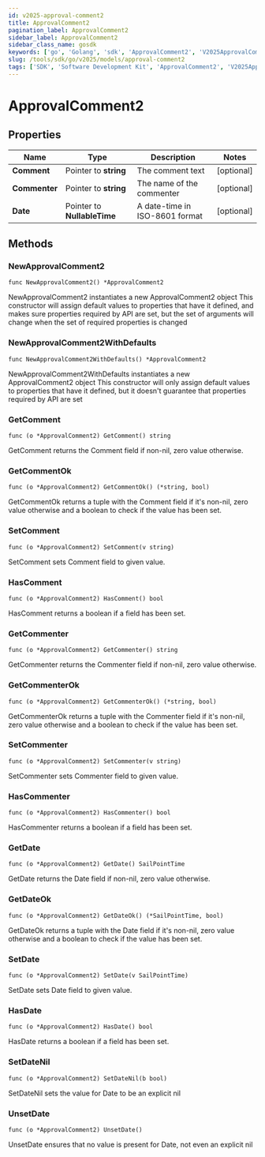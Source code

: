 ```yaml
---
id: v2025-approval-comment2
title: ApprovalComment2
pagination_label: ApprovalComment2
sidebar_label: ApprovalComment2
sidebar_class_name: gosdk
keywords: ['go', 'Golang', 'sdk', 'ApprovalComment2', 'V2025ApprovalComment2'] 
slug: /tools/sdk/go/v2025/models/approval-comment2
tags: ['SDK', 'Software Development Kit', 'ApprovalComment2', 'V2025ApprovalComment2']
---
```


# ApprovalComment2

## Properties

Name | Type | Description | Notes
------------ | ------------- | ------------- | -------------
**Comment** | Pointer to **string** | The comment text | [optional] 
**Commenter** | Pointer to **string** | The name of the commenter | [optional] 
**Date** | Pointer to **NullableTime** | A date-time in ISO-8601 format | [optional] 

## Methods

### NewApprovalComment2

`func NewApprovalComment2() *ApprovalComment2`

NewApprovalComment2 instantiates a new ApprovalComment2 object
This constructor will assign default values to properties that have it defined,
and makes sure properties required by API are set, but the set of arguments
will change when the set of required properties is changed

### NewApprovalComment2WithDefaults

`func NewApprovalComment2WithDefaults() *ApprovalComment2`

NewApprovalComment2WithDefaults instantiates a new ApprovalComment2 object
This constructor will only assign default values to properties that have it defined,
but it doesn't guarantee that properties required by API are set

### GetComment

`func (o *ApprovalComment2) GetComment() string`

GetComment returns the Comment field if non-nil, zero value otherwise.

### GetCommentOk

`func (o *ApprovalComment2) GetCommentOk() (*string, bool)`

GetCommentOk returns a tuple with the Comment field if it's non-nil, zero value otherwise
and a boolean to check if the value has been set.

### SetComment

`func (o *ApprovalComment2) SetComment(v string)`

SetComment sets Comment field to given value.

### HasComment

`func (o *ApprovalComment2) HasComment() bool`

HasComment returns a boolean if a field has been set.

### GetCommenter

`func (o *ApprovalComment2) GetCommenter() string`

GetCommenter returns the Commenter field if non-nil, zero value otherwise.

### GetCommenterOk

`func (o *ApprovalComment2) GetCommenterOk() (*string, bool)`

GetCommenterOk returns a tuple with the Commenter field if it's non-nil, zero value otherwise
and a boolean to check if the value has been set.

### SetCommenter

`func (o *ApprovalComment2) SetCommenter(v string)`

SetCommenter sets Commenter field to given value.

### HasCommenter

`func (o *ApprovalComment2) HasCommenter() bool`

HasCommenter returns a boolean if a field has been set.

### GetDate

`func (o *ApprovalComment2) GetDate() SailPointTime`

GetDate returns the Date field if non-nil, zero value otherwise.

### GetDateOk

`func (o *ApprovalComment2) GetDateOk() (*SailPointTime, bool)`

GetDateOk returns a tuple with the Date field if it's non-nil, zero value otherwise
and a boolean to check if the value has been set.

### SetDate

`func (o *ApprovalComment2) SetDate(v SailPointTime)`

SetDate sets Date field to given value.

### HasDate

`func (o *ApprovalComment2) HasDate() bool`

HasDate returns a boolean if a field has been set.

### SetDateNil

`func (o *ApprovalComment2) SetDateNil(b bool)`

 SetDateNil sets the value for Date to be an explicit nil

### UnsetDate
`func (o *ApprovalComment2) UnsetDate()`

UnsetDate ensures that no value is present for Date, not even an explicit nil

